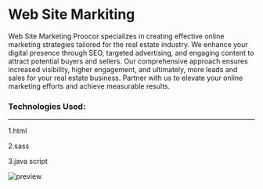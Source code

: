 # Web Site Markiting

Web Site Marketing Proocor specializes in creating effective online marketing strategies tailored for the real estate industry. We enhance your digital presence through SEO, targeted advertising, and engaging content to attract potential buyers and sellers. Our comprehensive approach ensures increased visibility, higher engagement, and ultimately, more leads and sales for your real estate business. Partner with us to elevate your online marketing efforts and achieve measurable results.


### Technologies Used:

---

1.html

2.sass

3.java script



![preview](https://res.cloudinary.com/dsj56djsq/image/upload/v1716039989/Images%20of%20my%20Projects/Ui/web_site_markiting_nirdsj.png)
